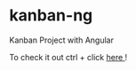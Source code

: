 # kanban-ng
Kanban Project with Angular

To check it out ctrl + click <a href = "https://italo-iuri.github.io/kanban-ng/"> here </a>!

